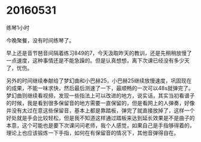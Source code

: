 # 20160531

练琴1小时

今晚聚餐，没有时间练琴了。

早上还是音节琶音间隔着练习849的7，今天汲取昨天的教训，还是先稍稍放慢了一点速度，这种事情还是不能急躁的。但是认真想想，离下次课已经没有多少天了，忧伤。

另外的时间继续奉献给了梦幻曲和小巴赫25，小巴赫25继续放慢速度，巩固现在的成果，不能一味求快，然后最后测速了一下，最顺畅的一次可以48s就弹完了。梦幻曲则继续看视频，发现一些指法上可以改进的地方，说实话，其实当初看谱子的时候，我是看到很多保留音的地方需要一直保留的，但是看网上的人弹奏，好像并没有太过在意这些保留音，基本上都是靠踏板，弹完了就直接放掉了，这样一个好处就是手会比较轻松，但是我不知道这样通过踏板来达到延长效果是不是曲子的本意，这个可能也是要下次课问问老师，我个人感觉，如果自己是手指够得着的，理论上也应该锻炼一下手指，如何在有保留音的情况下，其他音弹得自在。
